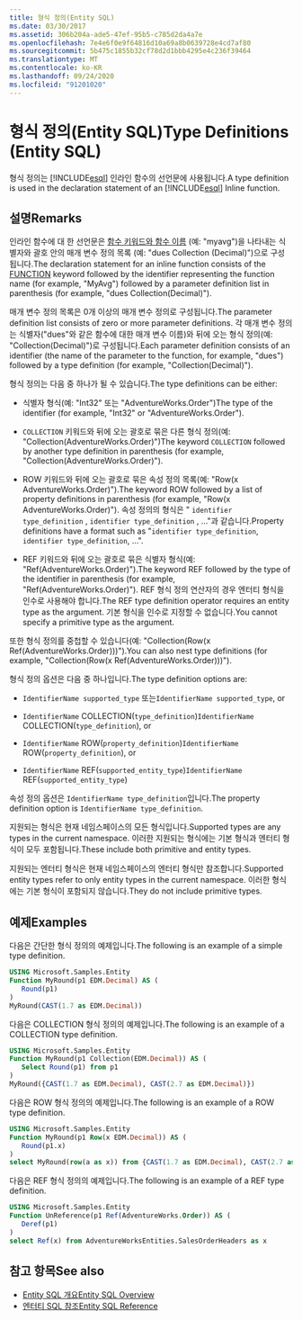 ```yaml
---
title: 형식 정의(Entity SQL)
ms.date: 03/30/2017
ms.assetid: 306b204a-ade5-47ef-95b5-c785d2da4a7e
ms.openlocfilehash: 7e4e6f0e9f64816d10a69a8b0639728e4cd7af80
ms.sourcegitcommit: 5b475c1855b32cf78d2d1bbb4295e4c236f39464
ms.translationtype: MT
ms.contentlocale: ko-KR
ms.lasthandoff: 09/24/2020
ms.locfileid: "91201020"
---
```

# <a name="type-definitions-entity-sql"></a><span data-ttu-id="95fd4-102">형식 정의(Entity SQL)</span><span class="sxs-lookup"><span data-stu-id="95fd4-102">Type Definitions (Entity SQL)</span></span>

<span data-ttu-id="95fd4-103">형식 정의는 [!INCLUDE[esql](../../../../../../includes/esql-md.md)] 인라인 함수의 선언문에 사용됩니다.</span><span class="sxs-lookup"><span data-stu-id="95fd4-103">A type definition is used in the declaration statement of an [!INCLUDE[esql](../../../../../../includes/esql-md.md)] Inline function.</span></span>  
  
## <a name="remarks"></a><span data-ttu-id="95fd4-104">설명</span><span class="sxs-lookup"><span data-stu-id="95fd4-104">Remarks</span></span>  

 <span data-ttu-id="95fd4-105">인라인 함수에 대 한 선언문은 [함수 키워드와 함수 이름](function-entity-sql.md) (예: "myavg")을 나타내는 식별자와 괄호 안의 매개 변수 정의 목록 (예: "dues Collection (Decimal)")으로 구성 됩니다.</span><span class="sxs-lookup"><span data-stu-id="95fd4-105">The declaration statement for an inline function consists of the [FUNCTION](function-entity-sql.md) keyword followed by the identifier representing the function name (for example, "MyAvg") followed by a parameter definition list in parenthesis (for example, "dues Collection(Decimal)").</span></span>  
  
 <span data-ttu-id="95fd4-106">매개 변수 정의 목록은 0개 이상의 매개 변수 정의로 구성됩니다.</span><span class="sxs-lookup"><span data-stu-id="95fd4-106">The parameter definition list consists of zero or more parameter definitions.</span></span> <span data-ttu-id="95fd4-107">각 매개 변수 정의는 식별자("dues"와 같은 함수에 대한 매개 변수 이름)와 뒤에 오는 형식 정의(예: "Collection(Decimal)")로 구성됩니다.</span><span class="sxs-lookup"><span data-stu-id="95fd4-107">Each parameter definition consists of an identifier (the name of the parameter to the function, for example, "dues") followed by a type definition (for example, "Collection(Decimal)").</span></span>  
  
 <span data-ttu-id="95fd4-108">형식 정의는 다음 중 하나가 될 수 있습니다.</span><span class="sxs-lookup"><span data-stu-id="95fd4-108">The type definitions can be either:</span></span>  
  
- <span data-ttu-id="95fd4-109">식별자 형식(예: "Int32" 또는 "AdventureWorks.Order")</span><span class="sxs-lookup"><span data-stu-id="95fd4-109">The type of the identifier (for example, "Int32" or "AdventureWorks.Order").</span></span>  
  
- <span data-ttu-id="95fd4-110">`COLLECTION` 키워드와 뒤에 오는 괄호로 묶은 다른 형식 정의(예: "Collection(AdventureWorks.Order)")</span><span class="sxs-lookup"><span data-stu-id="95fd4-110">The keyword `COLLECTION` followed by another type definition in parenthesis (for example, "Collection(AdventureWorks.Order)").</span></span>  
  
- <span data-ttu-id="95fd4-111">ROW 키워드와 뒤에 오는 괄호로 묶은 속성 정의 목록(예: "Row(x AdventureWorks.Order)").</span><span class="sxs-lookup"><span data-stu-id="95fd4-111">The keyword ROW followed by a list of property definitions in parenthesis (for example, "Row(x AdventureWorks.Order)").</span></span> <span data-ttu-id="95fd4-112">속성 정의의 형식은 " `identifier type_definition` , `identifier type_definition` , ..."과 같습니다.</span><span class="sxs-lookup"><span data-stu-id="95fd4-112">Property definitions have a format such as "`identifier type_definition`, `identifier type_definition`, ...".</span></span>  
  
- <span data-ttu-id="95fd4-113">REF 키워드와 뒤에 오는 괄호로 묶은 식별자 형식(예: "Ref(AdventureWorks.Order)").</span><span class="sxs-lookup"><span data-stu-id="95fd4-113">The keyword REF followed by the type of the identifier in parenthesis (for example, "Ref(AdventureWorks.Order)").</span></span> <span data-ttu-id="95fd4-114">REF 형식 정의 연산자의 경우 엔터티 형식을 인수로 사용해야 합니다.</span><span class="sxs-lookup"><span data-stu-id="95fd4-114">The REF type definition operator requires an entity type as the argument.</span></span> <span data-ttu-id="95fd4-115">기본 형식을 인수로 지정할 수 없습니다.</span><span class="sxs-lookup"><span data-stu-id="95fd4-115">You cannot specify a primitive type as the argument.</span></span>  
  
 <span data-ttu-id="95fd4-116">또한 형식 정의를 중첩할 수 있습니다(예: "Collection(Row(x Ref(AdventureWorks.Order)))").</span><span class="sxs-lookup"><span data-stu-id="95fd4-116">You can also nest type definitions (for example, "Collection(Row(x Ref(AdventureWorks.Order)))").</span></span>  
  
 <span data-ttu-id="95fd4-117">형식 정의 옵션은 다음 중 하나입니다.</span><span class="sxs-lookup"><span data-stu-id="95fd4-117">The type definition options are:</span></span>  
  
- <span data-ttu-id="95fd4-118">`IdentifierName supported_type` 또는</span><span class="sxs-lookup"><span data-stu-id="95fd4-118">`IdentifierName supported_type`, or</span></span>  
  
- <span data-ttu-id="95fd4-119">`IdentifierName` COLLECTION(`type_definition`)</span><span class="sxs-lookup"><span data-stu-id="95fd4-119">`IdentifierName` COLLECTION(`type_definition`), or</span></span>  
  
- <span data-ttu-id="95fd4-120">`IdentifierName` ROW(`property_definition`)</span><span class="sxs-lookup"><span data-stu-id="95fd4-120">`IdentifierName` ROW(`property_definition`), or</span></span>  
  
- <span data-ttu-id="95fd4-121">`IdentifierName` REF(`supported_entity_type`)</span><span class="sxs-lookup"><span data-stu-id="95fd4-121">`IdentifierName` REF(`supported_entity_type`)</span></span>  
  
 <span data-ttu-id="95fd4-122">속성 정의 옵션은 `IdentifierName type_definition`입니다.</span><span class="sxs-lookup"><span data-stu-id="95fd4-122">The property definition option is `IdentifierName type_definition`.</span></span>  
  
 <span data-ttu-id="95fd4-123">지원되는 형식은 현재 네임스페이스의 모든 형식입니다.</span><span class="sxs-lookup"><span data-stu-id="95fd4-123">Supported types are any types in the current namespace.</span></span> <span data-ttu-id="95fd4-124">이러한 지원되는 형식에는 기본 형식과 엔터티 형식이 모두 포함됩니다.</span><span class="sxs-lookup"><span data-stu-id="95fd4-124">These include both primitive and entity types.</span></span>  
  
 <span data-ttu-id="95fd4-125">지원되는 엔터티 형식은 현재 네임스페이스의 엔터티 형식만 참조합니다.</span><span class="sxs-lookup"><span data-stu-id="95fd4-125">Supported entity types refer to only entity types in the current namespace.</span></span> <span data-ttu-id="95fd4-126">이러한 형식에는 기본 형식이 포함되지 않습니다.</span><span class="sxs-lookup"><span data-stu-id="95fd4-126">They do not include primitive types.</span></span>  
  
## <a name="examples"></a><span data-ttu-id="95fd4-127">예제</span><span class="sxs-lookup"><span data-stu-id="95fd4-127">Examples</span></span>  

 <span data-ttu-id="95fd4-128">다음은 간단한 형식 정의의 예제입니다.</span><span class="sxs-lookup"><span data-stu-id="95fd4-128">The following is an example of a simple type definition.</span></span>  
  
```sql  
USING Microsoft.Samples.Entity  
Function MyRound(p1 EDM.Decimal) AS (  
   Round(p1)  
)  
MyRound(CAST(1.7 as EDM.Decimal))  
```  
  
 <span data-ttu-id="95fd4-129">다음은 COLLECTION 형식 정의의 예제입니다.</span><span class="sxs-lookup"><span data-stu-id="95fd4-129">The following is an example of a COLLECTION type definition.</span></span>  
  
```sql  
USING Microsoft.Samples.Entity  
Function MyRound(p1 Collection(EDM.Decimal)) AS (  
   Select Round(p1) from p1  
)  
MyRound({CAST(1.7 as EDM.Decimal), CAST(2.7 as EDM.Decimal)})  
```  
  
 <span data-ttu-id="95fd4-130">다음은 ROW 형식 정의의 예제입니다.</span><span class="sxs-lookup"><span data-stu-id="95fd4-130">The following is an example of a ROW type definition.</span></span>  
  
```sql  
USING Microsoft.Samples.Entity  
Function MyRound(p1 Row(x EDM.Decimal)) AS (  
   Round(p1.x)  
)  
select MyRound(row(a as x)) from {CAST(1.7 as EDM.Decimal), CAST(2.7 as EDM.Decimal)} as a  
```  
  
 <span data-ttu-id="95fd4-131">다음은 REF 형식 정의의 예제입니다.</span><span class="sxs-lookup"><span data-stu-id="95fd4-131">The following is an example of a REF type definition.</span></span>  
  
```sql  
USING Microsoft.Samples.Entity  
Function UnReference(p1 Ref(AdventureWorks.Order)) AS (  
   Deref(p1)  
)  
select Ref(x) from AdventureWorksEntities.SalesOrderHeaders as x  
```  
  
## <a name="see-also"></a><span data-ttu-id="95fd4-132">참고 항목</span><span class="sxs-lookup"><span data-stu-id="95fd4-132">See also</span></span>

- [<span data-ttu-id="95fd4-133">Entity SQL 개요</span><span class="sxs-lookup"><span data-stu-id="95fd4-133">Entity SQL Overview</span></span>](entity-sql-overview.md)
- [<span data-ttu-id="95fd4-134">엔터티 SQL 참조</span><span class="sxs-lookup"><span data-stu-id="95fd4-134">Entity SQL Reference</span></span>](entity-sql-reference.md)
